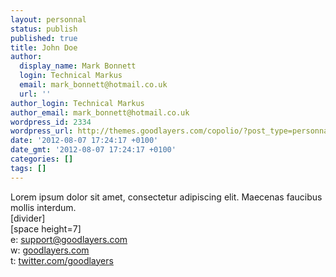 ```yaml
---
layout: personnal
status: publish
published: true
title: John Doe
author:
  display_name: Mark Bonnett
  login: Technical Markus
  email: mark_bonnett@hotmail.co.uk
  url: ''
author_login: Technical Markus
author_email: mark_bonnett@hotmail.co.uk
wordpress_id: 2334
wordpress_url: http://themes.goodlayers.com/copolio/?post_type=personnal&amp;p=2334
date: '2012-08-07 17:24:17 +0100'
date_gmt: '2012-08-07 17:24:17 +0100'
categories: []
tags: []
---
```

<p>Lorem ipsum dolor sit amet, consectetur adipiscing elit. Maecenas faucibus mollis interdum.<br />
[divider]<br />
[space height=7]<br />
e: <a href="mailto:support@goodlayers.com">support@goodlayers.com</a><br />
w: <a href="http://goodlayers.com" target="_blank">goodlayers.com</a><br />
t: <a href="http://twitter.com/goodlayers" target="_blank">twitter.com/goodlayers</a></p>
